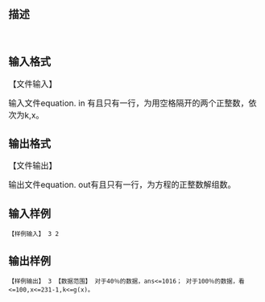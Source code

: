 ## 描述

 

## 输入格式

<p class="MsoNormal"><span style="font-size: 12pt;">【文件输入】<span lang="EN-US"><o:p></o:p></span></span></p> <p class="MsoNormal"><span style="font-size: 12pt;">输入文件<span lang="EN-US">equation. in </span>有且只有一行，为用空格隔开的两个正整数，依次为<span lang="EN-US">k,x</span>。<span lang="EN-US"><o:p></o:p></span></span></p> <p></p>

## 输出格式

<p class="MsoNormal"><span style="font-size: 12pt;">【文件输出】<span lang="EN-US"><o:p></o:p></span></span></p> <p class="MsoNormal"><span style="font-size: 12pt;">输出文件<span lang="EN-US">equation. out</span>有且只有一行，为方程的正整数解组数。<span lang="EN-US"><o:p></o:p></span></span></p> <p></p>

## 输入样例

```plaintext
【样例输入】 3 2 
```

## 输出样例

```plaintext
【样例输出】 3 【数据范围】 对于40％的数据，ans<=1016； 对于100％的数据，看<=100,x<=231-1,k<=g(x)。 
```



 



 

